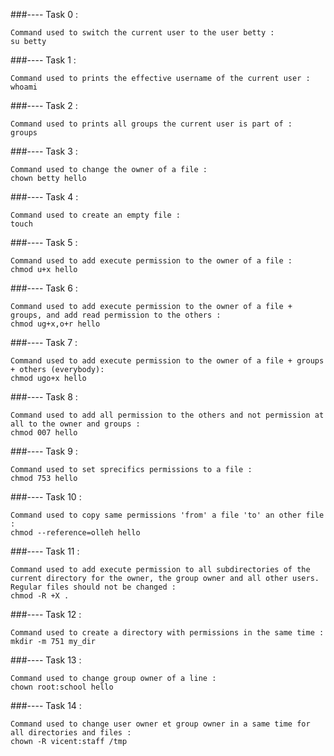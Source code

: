 ###---- Task 0 : 

	Command used to switch the current user to the user betty : 
	su betty

###---- Task 1 : 

	Command used to prints the effective username of the current user :
	whoami

###---- Task 2 :

	Command used to prints all groups the current user is part of :
	groups

###---- Task 3 :

	Command used to change the owner of a file :
	chown betty hello

###---- Task 4 :

	Command used to create an empty file :
	touch

###---- Task 5 :

	Command used to add execute permission to the owner of a file :
	chmod u+x hello

###---- Task 6 :

	Command used to add execute permission to the owner of a file + groups, and add read permission to the others : 
	chmod ug+x,o+r hello

###---- Task 7 :

	Command used to add execute permission to the owner of a file + groups + others (everybody): 
	chmod ugo+x hello

###---- Task 8 :

	Command used to add all permission to the others and not permission at all to the owner and groups :
	chmod 007 hello

###---- Task 9 :

	Command used to set sprecifics permissions to a file :
	chmod 753 hello

###---- Task 10 :

	Command used to copy same permissions 'from' a file 'to' an other file : 
	chmod --reference=olleh hello

###---- Task 11 : 

	Command used to add execute permission to all subdirectories of the current directory for the owner, the group owner and all other users. 
	Regular files should not be changed :
	chmod -R +X .

###---- Task 12 : 

	Command used to create a directory with permissions in the same time :
	mkdir -m 751 my_dir

###---- Task 13 : 

	Command used to change group owner of a line : 
	chown root:school hello

###---- Task 14 :

	Command used to change user owner et group owner in a same time for all directories and files : 
	chown -R vicent:staff /tmp






